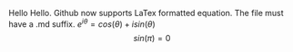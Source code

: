 Hello Hello. Github now supports LaTex formatted equation. The file must have a .md suffix. $e^{i\theta} = cos(\theta) + i sin(\theta)$
$$sin(\pi) = 0$$
